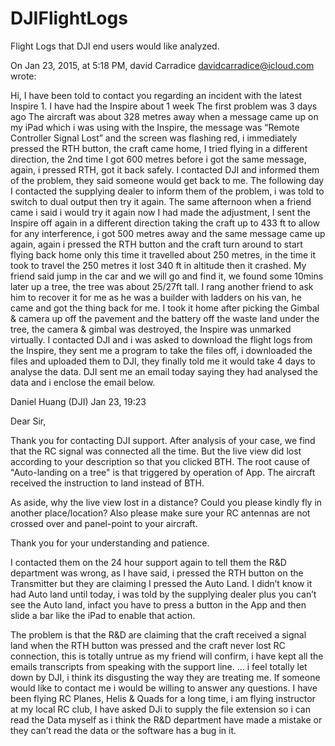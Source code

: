 # DJIFlightLogs
Flight Logs that DJI end users would like analyzed. 


On Jan 23, 2015, at 5:18 PM, david Carradice <davidcarradice@icloud.com> wrote:

Hi, I have been told to contact you regarding an incident with the latest Inspire 1.
I have had the Inspire about 1 week
The first problem was 3 days ago
The aircraft was about 328 metres away when a message came up on my iPad which i was using with the Inspire, the message was “Remote Controller Signal Lost” and the screen was flashing red, i immediately pressed the RTH button, the craft came home, I tried flying in a different direction, the 2nd time I got 600 metres before i got the same message, again, i pressed RTH, got it back safely.
I contacted DJI and informed them of the problem, they said someone would get back to me.
The following day I contacted the supplying dealer to inform them of the problem, i was told to switch to dual output then try it again.
The same afternoon when a friend came i said i would try it again now I had made the adjustment, I sent the Inspire off again in a different direction taking the craft up to 433 ft to allow for any interference, i got 500 metres away and the same message came up again, again i pressed the RTH button and the craft turn around to start flying back home only this time it travelled about 250 metres, in the time it took to travel the 250 metres it lost 340 ft in altitude then it crashed. My friend said jump in the car and we will go and find it, we found some 10mins later up a tree, the tree was about 25/27ft tall. I rang another friend to ask him to recover it for me as he was a builder with ladders on his van, he came and got the thing back for me. I took it home after picking the Gimbal & camera up off the pavement and the battery off the waste land under the tree, the camera & gimbal was destroyed, the Inspire was unmarked virtually. I contacted DJI and i was asked to download the flight logs from the Inspire, they sent me a program to take the files off, i downloaded the files and uploaded them to DJI, they finally told me it would take 4 days to analyse the data.
DJI sent me an email today saying they had analysed the data and i enclose the email below.

Daniel Huang (DJI) 
Jan 23, 19:23 

Dear Sir, 

Thank you for contacting DJI support.
After analysis of your case, we find that the RC signal was connected all the time. But the live view did lost according to your description so that you clicked BTH. 
The root cause of "Auto-landing on a tree" is that triggered by operation of App. The aircraft received the instruction to land instead of BTH. 

As aside, why the live view lost in a distance? Could you please kindly fly in another place/location? Also please make sure your RC antennas are not crossed over and panel-point to your aircraft. 

Thank you for your understanding and patience. 


I contacted them on the 24 hour support again to tell them the R&D department was wrong, as I have said, i pressed the RTH button on the Transmitter but they are claiming I pressed the Auto Land. I didn’t know it had Auto land until today, i was told by the supplying dealer plus you can’t see the Auto land, infact you have to press a button in the App and then slide a bar like the iPad to enable that action. 

The problem is that the R&D are claiming that the craft received a signal land when the RTH button was pressed and the craft never lost RC connection, this is totally untrue as my friend will confirm, i have kept all the emails transcripts from speaking with the support line.
...
i feel totally let down by DJI, i think its disgusting the way they are treating me.
If someone would like to contact me i would be willing to answer any questions.
I have been flying RC Planes, Helis & Quads for a long time, i am flying instructor at my local RC club, I have asked DJi to supply the file extension so i can read the Data myself as i think the R&D department have made a mistake or they can’t read the data or the software has a bug in it.



